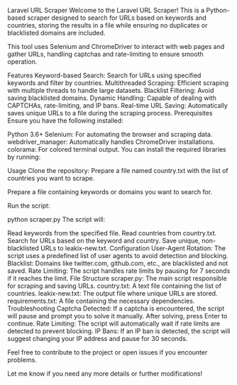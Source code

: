 Laravel URL Scraper
Welcome to the Laravel URL Scraper! This is a Python-based scraper designed to search for URLs based on keywords and countries, storing the results in a file while ensuring no duplicates or blacklisted domains are included.

This tool uses Selenium and ChromeDriver to interact with web pages and gather URLs, handling captchas and rate-limiting to ensure smooth operation.

Features
Keyword-based Search: Search for URLs using specified keywords and filter by countries.
Multithreaded Scraping: Efficient scraping with multiple threads to handle large datasets.
Blacklist Filtering: Avoid saving blacklisted domains.
Dynamic Handling: Capable of dealing with CAPTCHAs, rate-limiting, and IP bans.
Real-time URL Saving: Automatically saves unique URLs to a file during the scraping process.
Prerequisites
Ensure you have the following installed:

Python 3.6+
Selenium: For automating the browser and scraping data.
webdriver_manager: Automatically handles ChromeDriver installations.
colorama: For colored terminal output.
You can install the required libraries by running:

Usage
Clone the repository:
Prepare a file named country.txt with the list of countries you want to scrape.

Prepare a file containing keywords or domains you want to search for.

Run the script:

python scraper.py
The script will:

Read keywords from the specified file.
Read countries from country.txt.
Search for URLs based on the keyword and country.
Save unique, non-blacklisted URLs to leakix-new.txt.
Configuration
User-Agent Rotation: The script uses a predefined list of user agents to avoid detection and blocking.
Blacklist: Domains like twitter.com, github.com, etc., are blacklisted and not saved.
Rate Limiting: The script handles rate limits by pausing for 7 seconds if it reaches the limit.
File Structure
scraper.py: The main script responsible for scraping and saving URLs.
country.txt: A text file containing the list of countries.
leakix-new.txt: The output file where unique URLs are stored.
requirements.txt: A file containing the necessary dependencies.
Troubleshooting
Captcha Detected: If a captcha is encountered, the script will pause and prompt you to solve it manually. After solving, press Enter to continue.
Rate Limiting: The script will automatically wait if rate limits are detected to prevent blocking.
IP Bans: If an IP ban is detected, the script will suggest changing your IP address and pause for 30 seconds.

Feel free to contribute to the project or open issues if you encounter problems.

Let me know if you need any more details or further modifications!
